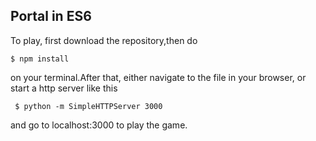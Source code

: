 ## Portal in ES6

To play, first download the repository,then do

<code>$ npm install</code>

on your terminal.After that, either navigate to the file in your browser, or start a http server like this

<code> $ python -m SimpleHTTPServer 3000</code>

and go to localhost:3000 to play the game.
